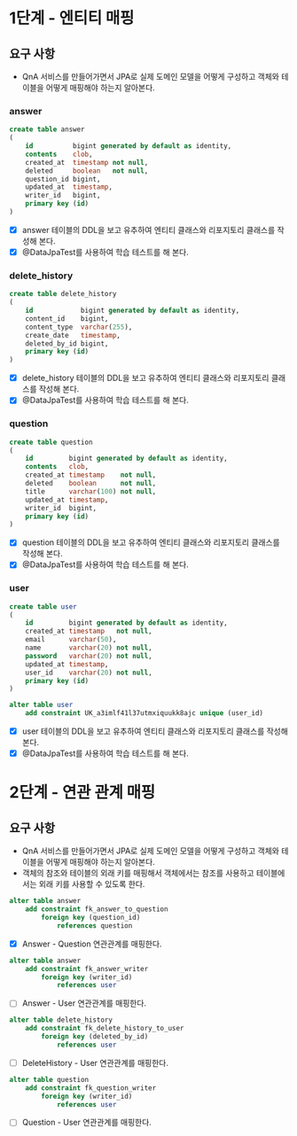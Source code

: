 # 1단계 - 엔티티 매핑

## 요구 사항
- QnA 서비스를 만들어가면서 JPA로 실제 도메인 모델을 어떻게 구성하고 객체와 테이블을 어떻게 매핑해야 하는지 알아본다.

### answer
```sql
create table answer
(
    id          bigint generated by default as identity,
    contents    clob,
    created_at  timestamp not null,
    deleted     boolean   not null,
    question_id bigint,
    updated_at  timestamp,
    writer_id   bigint,
    primary key (id)
)
```
- [X] answer 테이블의 DDL을 보고 유추하여 엔티티 클래스와 리포지토리 클래스를 작성해 본다.
- [X] @DataJpaTest를 사용하여 학습 테스트를 해 본다.

### delete_history
```sql
create table delete_history
(
    id            bigint generated by default as identity,
    content_id    bigint,
    content_type  varchar(255),
    create_date   timestamp,
    deleted_by_id bigint,
    primary key (id)
)
```
- [X] delete_history 테이블의 DDL을 보고 유추하여 엔티티 클래스와 리포지토리 클래스를 작성해 본다.
- [X] @DataJpaTest를 사용하여 학습 테스트를 해 본다.

### question
```sql
create table question
(
    id         bigint generated by default as identity,
    contents   clob,
    created_at timestamp    not null,
    deleted    boolean      not null,
    title      varchar(100) not null,
    updated_at timestamp,
    writer_id  bigint,
    primary key (id)
)
```
- [X] question 테이블의 DDL을 보고 유추하여 엔티티 클래스와 리포지토리 클래스를 작성해 본다.
- [X] @DataJpaTest를 사용하여 학습 테스트를 해 본다.

### user
```sql
create table user
(
    id         bigint generated by default as identity,
    created_at timestamp   not null,
    email      varchar(50),
    name       varchar(20) not null,
    password   varchar(20) not null,
    updated_at timestamp,
    user_id    varchar(20) not null,
    primary key (id)
)

alter table user
    add constraint UK_a3imlf41l37utmxiquukk8ajc unique (user_id)
```
- [X] user 테이블의 DDL을 보고 유추하여 엔티티 클래스와 리포지토리 클래스를 작성해 본다.
- [X] @DataJpaTest를 사용하여 학습 테스트를 해 본다.

# 2단계 - 연관 관계 매핑

## 요구 사항
- QnA 서비스를 만들어가면서 JPA로 실제 도메인 모델을 어떻게 구성하고 객체와 테이블을 어떻게 매핑해야 하는지 알아본다.
- 객체의 참조와 테이블의 외래 키를 매핑해서 객체에서는 참조를 사용하고 테이블에서는 외래 키를 사용할 수 있도록 한다.

```sql
alter table answer
    add constraint fk_answer_to_question
        foreign key (question_id)
            references question
```
- [X] Answer - Question 연관관계를 매핑한다.
```sql
alter table answer
    add constraint fk_answer_writer
        foreign key (writer_id)
            references user
```
- [ ] Answer - User 연관관계를 매핑한다.
```sql
alter table delete_history
    add constraint fk_delete_history_to_user
        foreign key (deleted_by_id)
            references user
```
- [ ] DeleteHistory - User 연관관계를 매핑한다.
```sql
alter table question
    add constraint fk_question_writer
        foreign key (writer_id)
            references user
```
- [ ] Question - User 연관관계를 매핑한다.
